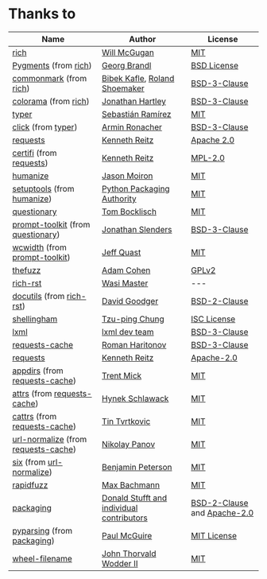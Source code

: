 # Thanks to

| Name                                                                                                                                                                             | Author                                                                                                                                              | License                                                                                                                                                               |
| -------------------------------------------------------------------------------------------------------------------------------------------------------------------------------- | --------------------------------------------------------------------------------------------------------------------------------------------------- | --------------------------------------------------------------------------------------------------------------------------------------------------------------------- |
| [rich](https://pypi.org/project/rich/ "PyPI page of the package")                                                                                                                | [Will McGugan](mailto:willmcgugan@gmail.com "Email the author")                                                                                     | [MIT](https://opensource.org/licenses/MIT "Link to the license")                                                                                                      |  |
| [Pygments](https://pypi.org/project/Pygments/ "PyPI page of the package") (from [rich](https://pypi.org/project/rich/ "PyPI page of the package"))                               | [Georg Brandl](mailto:georg@python.org "Email the author")                                                                                          | [BSD License](https://opensource.org/licenses/BSD-3-Clause "Link to the license")                                                                                     |
| [commonmark](https://pypi.org/project/commonmark/ "PyPI page of the package") (from [rich](https://pypi.org/project/rich/ "PyPI page of the package"))                           | [Bibek Kafle](mailto:bkafle662@gmail.com "Email the first author"), [Roland Shoemaker](mailto:rolandshoemaker@gmail.com "Email the second  author") | [BSD-3-Clause](https://opensource.org/licenses/BSD-3-Clause "Link to the license")                                                                                    |
| [colorama](https://pypi.org/project/colorama/ "PyPI page of the package") (from [rich](https://pypi.org/project/rich/ "PyPI page of the package"))                               | [Jonathan Hartley](mailto:tartley@tartley.com "Email the author")                                                                                   | [BSD-3-Clause](https://opensource.org/licenses/BSD-3-Clause "Link to the license")                                                                                                      |
| [typer](https://pypi.org/project/typer/ "PyPI page of the package")                                                                                                              | [Sebastián Ramírez](mailto:tiangolo@gmail.com "Email the author")                                                                                   | [MIT](https://opensource.org/licenses/MIT "Link to the license")                                                                                                      |
| [click](https://pypi.org/project/click/ "PyPI page of the package") (from [typer](https://pypi.org/project/typer/ "PyPI page of the package"))                                   | [Armin Ronacher](mailto:armin.ronacher@active-4.com "Email the author")                                                                             | [BSD-3-Clause](https://opensource.org/licenses/BSD-3-Clause "Link to the license")                                                                                    |
| [requests](https://pypi.org/project/requests/ "PyPI page of the package")                                                                                                        | [Kenneth Reitz](mailto:me@kennethreitz.org "Email the author")                                                                                      | [Apache 2.0](https://opensource.org/licenses/Apache-2.0 "Link to the license")                                                                                        |
| [certifi](https://pypi.org/project/certifi/ "PyPI page of the package") (from [requests](https://pypi.org/project/requests/ "PyPI page of the package"))                         | [Kenneth Reitz](mailto:me@kennethreitz.com "Email the author")                                                                                      | [MPL-2.0](https://opensource.org/licenses/MPL-2.0 "Link to the license")                                                                                              |
| [humanize](https://pypi.org/project/humanize/ "PyPI page of the package")                                                                                                        | [Jason Moiron](mailto:jmoiron@jmoiron.net "Email the author")                                                                                       | [MIT](https://opensource.org/licenses/MIT "Link to the license")                                                                                                      |
| [setuptools](https://pypi.org/project/setuptools/ "PyPI page of the package") (from [humanize](https://pypi.org/project/humanize/ "PyPI page of the package"))                   | [Python Packaging Authority](mailto:distutils-sig@python.org "Email the author")                                                                    | [MIT](https://opensource.org/licenses/MIT "Link to the license")                                                                                                            |
| [questionary](https://pypi.org/project/questionary/ "PyPI page of the package")                                                                                                  | [Tom Bocklisch](mailto:tombocklisch@gmail.com "Email the author")                                                                                   | [MIT](https://opensource.org/licenses/MIT "Link to the license")                                                                                                      |
| [prompt-toolkit](https://pypi.org/project/prompt-toolkit/ "PyPI page of the package") (from [questionary](https://pypi.org/project/questionary/ "PyPI page of the package"))     | [Jonathan Slenders](mailto: "Email the author")                                                                                                     | [BSD-3-Clause](https://opensource.org/licenses/BSD-3-Clause "Link to the license")                                                                                                            |
| [wcwidth](https://pypi.org/project/wcwidth/ "PyPI page of the package") (from [prompt-toolkit](https://pypi.org/project/prompt-toolkit/ "PyPI page of the package"))             | [Jeff Quast](mailto:contact@jeffquast.com "Email the author")                                                                                       | [MIT](https://opensource.org/licenses/MIT "Link to the license")                                                                                                      |
| [thefuzz](https://pypi.org/project/thefuzz/ "PyPI page of the package")                                                                                                          | [Adam Cohen](mailto:adam@seatgeek.com "Email the author")                                                                                           | [GPLv2](https://opensource.org/licenses/GPL-2.0 "Link to the license")                                                                                                  |
| [rich-rst](https://pypi.org/project/rich-rst/ "PyPI page of the package")                                                                                                        | [Wasi Master](mailto:arianmollik323@gmail.com "Email the author")                                                                                   | ---                                                                                                            |
| [docutils](https://pypi.org/project/docutils/ "PyPI page of the package") (from [rich-rst](https://pypi.org/project/rich-rst/ "PyPI page of the package"))                       | [David Goodger](mailto:goodger@python.org "Email the author")                                                                                       | [BSD-2-Clause](https://opensource.org/licenses/BSD-2-Clause "Link to the license")                                                                                    |
| [shellingham](https://pypi.org/project/shellingham/ "PyPI page of the package")                                                                                                  | [Tzu-ping Chung](mailto:uranusjr@gmail.com "Email the author")                                                                                      | [ISC License](https://opensource.org/licenses/ISC-License "Link to the license")                                                                                      |
| [lxml](https://pypi.org/project/lxml/ "PyPI page of the package")                                                                                                                | [lxml dev team](mailto:lxml-dev@lxml.de "Email the author")                                                                                         | [BSD-3-Clause](https://opensource.org/licenses/BSD-3-Clause "Link to the license")                                                                                    |
| [requests-cache](https://pypi.org/project/requests-cache/ "PyPI page of the package")                                                                                            | [Roman Haritonov](mailto: "Email the author")                                                                                                       | [BSD-3-Clause](https://opensource.org/licenses/BSD-3-Clause "Link to the license")                                                                                    |
| [requests](https://pypi.org/project/requests/ "PyPI page of the package")                                                                                                        | [Kenneth Reitz](mailto:me@kennethreitz.org "Email the author")                                                                                      | [Apache-2.0](https://opensource.org/licenses/Apache-2.0 "Link to the license")                                                                                        |
| [appdirs](https://pypi.org/project/appdirs/ "PyPI page of the package") (from [requests-cache](https://pypi.org/project/requests-cache/ "PyPI page of the package"))             | [Trent Mick](mailto:trentm@gmail.com "Email the author")                                                                                            | [MIT](https://opensource.org/licenses/MIT "Link to the license")                                                                                                      |
| [attrs](https://pypi.org/project/attrs/ "PyPI page of the package") (from [requests-cache](https://pypi.org/project/requests-cache/ "PyPI page of the package"))                 | [Hynek Schlawack](mailto:hs@ox.cx "Email the author")                                                                                               | [MIT](https://opensource.org/licenses/MIT "Link to the license")                                                                                                      |
| [cattrs](https://pypi.org/project/cattrs/ "PyPI page of the package") (from [requests-cache](https://pypi.org/project/requests-cache/ "PyPI page of the package"))               | [Tin Tvrtkovic](mailto:tinchester@gmail.com "Email the author")                                                                                     | [MIT](https://opensource.org/licenses/MIT "Link to the license")                                                                                                      |
| [url-normalize](https://pypi.org/project/url-normalize/ "PyPI page of the package") (from [requests-cache](https://pypi.org/project/requests-cache/ "PyPI page of the package")) | [Nikolay Panov](mailto:github@npanov.com "Email the author")                                                                                        | [MIT](https://opensource.org/licenses/MIT "Link to the license")                                                                                                      |
| [six](https://pypi.org/project/six/ "PyPI page of the package") (from [url-normalize](https://pypi.org/project/url-normalize/ "PyPI page of the package"))                       | [Benjamin Peterson](mailto:benjamin@python.org "Email the author")                                                                                  | [MIT](https://opensource.org/licenses/MIT "Link to the license")                                                                                                      |
| [rapidfuzz](https://pypi.org/project/rapidfuzz/ "PyPI page of the package")                                                                                                      | [Max Bachmann](mailto:contact@maxbachmann.de "Email the author")                                                                                    | [MIT](https://opensource.org/licenses/MIT "Link to the license")                                                                                                      |
| [packaging](https://pypi.org/project/packaging/ "PyPI page of the package")                                                                                                      | [Donald Stufft and individual contributors](mailto:donald@stufft.io "Email the author")                                                             | [BSD-2-Clause](https://opensource.org/licenses/BSD-2-Clause "Link to the license") and [Apache-2.0](https://opensource.org/licenses/Apache-2.0 "Link to the license") |
| [pyparsing](https://pypi.org/project/pyparsing/ "PyPI page of the package") (from [packaging](https://pypi.org/project/packaging/ "PyPI page of the package"))                   | [Paul McGuire](mailto:ptmcg.gm+pyparsing@gmail.com "Email the author")                                                                              | [MIT License](https://opensource.org/licenses/MIT "Link to the license")                                                                                              |
| [wheel-filename](https://pypi.org/project/wheel-filename/ "PyPI page of the package")                                                                                            | [John Thorvald Wodder II](mailto:wheel-filename@varonathe.org "Email the author")                                                                   | [MIT](https://opensource.org/licenses/MIT "Link to the license")                                                                                                      |
